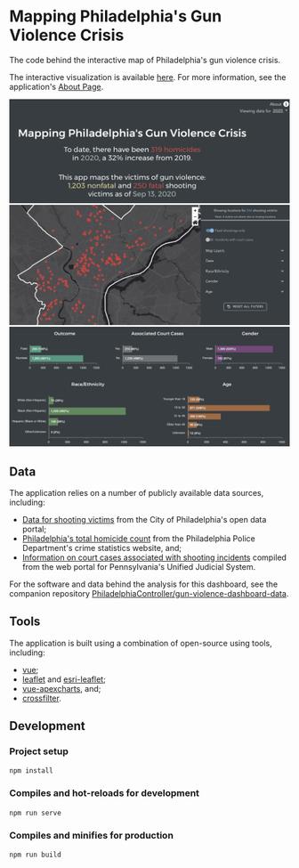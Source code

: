 # Mapping Philadelphia's Gun Violence Crisis

The code behind the interactive map of Philadelphia's gun violence crisis. 

The interactive visualization is available [here](https://controller.phila.gov/philadelphia-audits/mapping-gun-violence/#/).
For more information, see the application's [About Page](https://controller.phila.gov/philadelphia-audits/mapping-gun-violence/#/about).

![Application Banner](public/banner.png)
![The Map of Shooting Victims](public/map.png)
![The Dashboard of Charts](public/charts.png)

## Data

The application relies on a number of publicly available data sources, including: 

- [Data for shooting victims](https://www.opendataphilly.org/dataset/shooting-victims) from the City of Philadelphia's open data portal;
- [Philadelphia's total homicide count](https://www.phillypolice.com/crime-maps-stats/) from the Philadelphia Police Department's crime statistics website, and;
- [Information on court cases associated with shooting incidents](https://ujsportal.pacourts.us/DocketSheets/MC.aspx) compiled from the web portal for Pennsylvania's Unified Judicial System.

For the software and data behind the analysis for this dashboard, see the companion repository [PhiladelphiaController/gun-violence-dashboard-data](https://github.com/PhiladelphiaController/gun-violence-dashboard-data).

## Tools

The application is built using a combination of open-source using tools, including:

- [vue](https://github.com/vuejs/vue);
- [leaflet](https://github.com/Leaflet/Leaflet) and [esri-leaflet](https://github.com/Esri/esri-leaflet);
- [vue-apexcharts](https://github.com/apexcharts/vue-apexcharts), and;
- [crossfilter](https://github.com/crossfilter/crossfilter).

## Development

### Project setup
```
npm install
```

### Compiles and hot-reloads for development
```
npm run serve
```

### Compiles and minifies for production
```
npm run build
```

